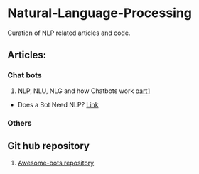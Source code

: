 # Natural-Language-Processing

Curation of NLP related articles and code.

## Articles:
### Chat bots
1. NLP, NLU, NLG and how Chatbots work [part1](https://chatbotslife.com/nlp-nlu-nlg-and-how-chatbots-work-dd7861dfc9df)
- Does a Bot Need NLP? [Link](https://chatbotsmagazine.com/does-a-bot-need-natural-language-processing-c2f76ab7ef11)

### Others

## Git hub repository
1. [Awesome-bots repository](https://github.com/Raniazy/awesome-bots)
